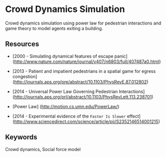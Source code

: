 Crowd Dynamics Simulation
=========================
Crowd dynamics simulation using power law for pedestrian interactions
and game theory to model agents exiting a building.

Resources
---------
- [2000 - Simulating dynamical features of escape panic]
  (http://www.nature.com/nature/journal/v407/n6803/full/407487a0.html)
  
- [2013 - Patient and impatient pedestrians in a spatial game for egress congestion]
  (http://journals.aps.org/pre/abstract/10.1103/PhysRevE.87.012802)

- [2014 - Universal Power Law Governing Pedestrian Interactions]
  (http://journals.aps.org/prl/abstract/10.1103/PhysRevLett.113.238701)

- [Power Law]
  (http://motion.cs.umn.edu/PowerLaw/)

- [2014 - Experimental evidence of the `Faster Is Slower` effect]
  (http://www.sciencedirect.com/science/article/pii/S2352146514001215)

Keywords
--------
Crowd dynamics, Social force model
